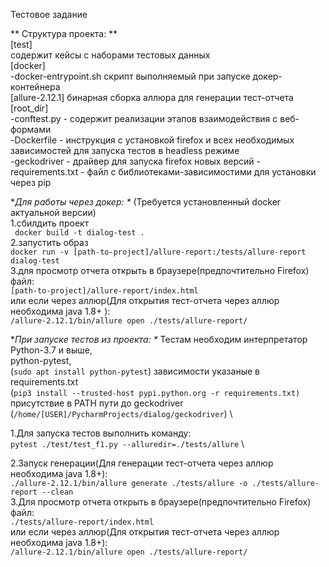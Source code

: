 Тестовое задание

** Структура проекта: ** \
[test] \
 содержит кейсы с наборами тестовых данных \
[docker] \
-docker-entrypoint.sh скрипт выполняемый при запуске докер-контейнера \
[allure-2.12.1] бинарная сборка аллюра для генерации тест-отчета \
[root_dir] \
-conftest.py - содержит реализации этапов взаимодействия с веб-формами \
-Dockerfile - инструкция с установкой firefox и всех необходимых зависимостей для запуска тестов в headless режиме \
-geckodriver - драйвер для запуска firefox новых версий
-requirements.txt - файл с библиотеками-зависимостими для установки через pip  

**Для работы через докер: \**
(Требуется установленный docker актуальной версии) \
1.сбилдить проект \
``` docker build -t dialog-test .``` \
2.запустить образ \
```docker run -v [path-to-project]/allure-report:/tests/allure-report dialog-test``` \
3.для просмотр отчета открыть в браузере(предпочтительно Firefox) файл: \
```[path-to-project]/allure-report/index.html``` \
или если через аллюр(Для открытия тест-отчета через аллюр необходима java 1.8+ ): \
```/allure-2.12.1/bin/allure open ./tests/allure-report/```

**При запуске тестов из проекта: \**
Тестам необходим интерпретатор Python-3.7 и выше, \
python-pytest, \
(```sudo apt install python-pytest```)
зависимости указаные в requirements.txt \
(```pip3 install --trusted-host pypi.python.org -r requirements.txt)``` \
присутствие в PATH пути до geckodriver \
(```/home/[USER]/PycharmProjects/dialog/geckodriver```)  \


1.Для запуска тестов выполнить команду: \
```pytest ./test/test_f1.py --alluredir=./tests/allure``` \

2.Запуск генерации(Для генерации тест-отчета через аллюр необходима java 1.8+): \
```./allure-2.12.1/bin/allure generate ./tests/allure -o ./tests/allure-report --clean``` \
3.Для просмотр отчета открыть в браузере(предпочтительно Firefox) файл: \
```./tests/allure-report/index.html``` \
или если через аллюр(Для открытия тест-отчета через аллюр необходима java 1.8+): \
```/allure-2.12.1/bin/allure open ./tests/allure-report/```



